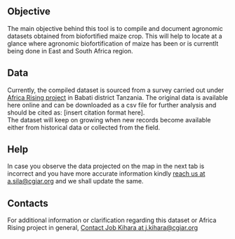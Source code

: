 
## Objective
The main objective behind this tool is to compile and document agronomic datasets obtained from biofortified maize crop. This will help to locate at a glance where agronomic biofortification of maize has been or is currentlt being done in East and South Africa region.  

## Data
Currently, the compiled dataset is sourced from a survey carried out under [Africa Rising project](https://africa-rising.net/) in Babati district Tanzania. The original data is available here online and can be downloaded as a csv file for further analysis and should be cited as: [insert citation format here].  
The dataset will keep on growing when new records become available either from historical data or collected from the field.    


## Help
In case you observe the data projected on the map in the next tab is incorrect and you have more accurate information kindly [reach us at a.sila@cgiar.org](mailto:a.sila@cgiar.org) and we shall update the same.  


## Contacts
For additional information or clarification regarding this dataset or Africa Rising project in general, [Contact Job Kihara at j.kihara@cgiar.org](mailto:j.kihara@cgiar.org)

